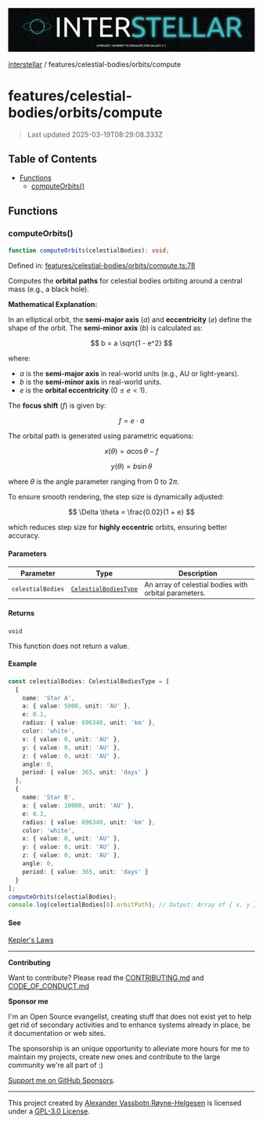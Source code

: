 <div><img alt="SPECCER logo" src="https://raw.githubusercontent.com/phun-ky/interstellar/main/public/interstellar-header.png" style="max-height:120px;"/></div>

[interstellar](../../../README.md) / features/celestial-bodies/orbits/compute

# features/celestial-bodies/orbits/compute

> Last updated 2025-03-19T08:29:08.333Z

## Table of Contents

- [Functions](#functions)
  - [computeOrbits()](#computeorbits)

## Functions

### computeOrbits()

```ts
function computeOrbits(celestialBodies): void;
```

Defined in:
[features/celestial-bodies/orbits/compute.ts:78](https://github.com/phun-ky/interstellar/blob/main/src/features/celestial-bodies/orbits/compute.ts#L78)

Computes the **orbital paths** for celestial bodies orbiting around a central
mass (e.g., a black hole).

**Mathematical Explanation:**

In an elliptical orbit, the **semi-major axis** ($a$) and **eccentricity** ($e$)
define the shape of the orbit. The **semi-minor axis** ($b$) is calculated as:

$$
b = a \sqrt{1 - e^2}
$$

where:

- $a$ is the **semi-major axis** in real-world units (e.g., AU or light-years).
- $b$ is the **semi-minor axis** in real-world units.
- $e$ is the **orbital eccentricity** ($0 \leq e < 1$).

The **focus shift** ($f$) is given by:

$$
f = e \cdot a
$$

The orbital path is generated using parametric equations:

$$
x(\theta) = a \cos\theta - f
$$

$$
y(\theta) = b \sin\theta
$$

where $\theta$ is the angle parameter ranging from $0$ to $2\pi$.

To ensure smooth rendering, the step size is dynamically adjusted:

$$
\Delta \theta = \frac{0.02}{1 + e}
$$

which reduces step size for **highly eccentric** orbits, ensuring better
accuracy.

#### Parameters

| Parameter         | Type                                                                            | Description                                           |
| ----------------- | ------------------------------------------------------------------------------- | ----------------------------------------------------- |
| `celestialBodies` | [`CelestialBodiesType`](../../../types/celestial-bodies.md#celestialbodiestype) | An array of celestial bodies with orbital parameters. |

#### Returns

`void`

This function does not return a value.

#### Example

```ts
const celestialBodies: CelestialBodiesType = [
  {
    name: 'Star A',
    a: { value: 5000, unit: 'AU' },
    e: 0.1,
    radius: { value: 696340, unit: 'km' },
    color: 'white',
    x: { value: 0, unit: 'AU' },
    y: { value: 0, unit: 'AU' },
    z: { value: 0, unit: 'AU' },
    angle: 0,
    period: { value: 365, unit: 'days' }
  },
  {
    name: 'Star B',
    a: { value: 10000, unit: 'AU' },
    e: 0.3,
    radius: { value: 696340, unit: 'km' },
    color: 'white',
    x: { value: 0, unit: 'AU' },
    y: { value: 0, unit: 'AU' },
    z: { value: 0, unit: 'AU' },
    angle: 0,
    period: { value: 365, unit: 'days' }
  }
];
computeOrbits(celestialBodies);
console.log(celestialBodies[0].orbitPath); // Output: Array of { x, y } points in real-world units
```

#### See

[Kepler's Laws](https://en.wikipedia.org/wiki/Kepler%27s_laws_of_planetary_motion)

---

**Contributing**

Want to contribute? Please read the
[CONTRIBUTING.md](https://github.com/phun-ky/interstellar/blob/main/CONTRIBUTING.md)
and
[CODE_OF_CONDUCT.md](https://github.com/phun-ky/interstellar/blob/main/CODE_OF_CONDUCT.md)

**Sponsor me**

I'm an Open Source evangelist, creating stuff that does not exist yet to help
get rid of secondary activities and to enhance systems already in place, be it
documentation or web sites.

The sponsorship is an unique opportunity to alleviate more hours for me to
maintain my projects, create new ones and contribute to the large community
we're all part of :)

[Support me on GitHub Sponsors](https://github.com/sponsors/phun-ky).

---

This project created by [Alexander Vassbotn Røyne-Helgesen](http://phun-ky.net)
is licensed under a
[GPL-3.0 License](https://choosealicense.com/licenses/gpl-3.0/).
